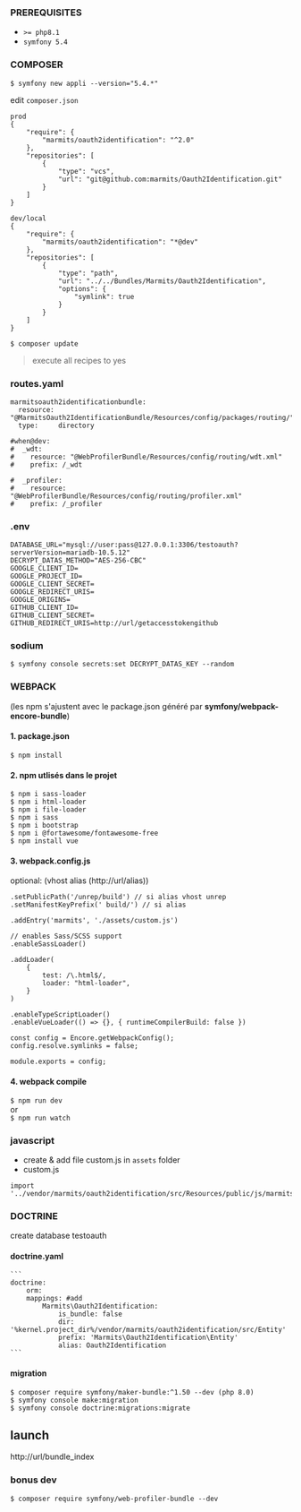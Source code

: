 ### PREREQUISITES
- `>= php8.1`
- `symfony 5.4`

### COMPOSER
`$ symfony new appli --version="5.4.*"`

edit `composer.json`
```
prod
{
    "require": {
        "marmits/oauth2identification": "^2.0"
    },  
    "repositories": [
        {
            "type": "vcs",
            "url": "git@github.com:marmits/Oauth2Identification.git"
        }
    ]
}

dev/local
{
    "require": {
        "marmits/oauth2identification": "*@dev"
    },  
    "repositories": [
        {
            "type": "path",
            "url": "../../Bundles/Marmits/Oauth2Identification",
            "options": {
                "symlink": true
            }
        }
    ]
}
```
`$ composer update`

> execute all recipes to yes



### routes.yaml
```
marmitsoauth2identificationbundle:
  resource: "@MarmitsOauth2IdentificationBundle/Resources/config/packages/routing/"
  type:     directory

#when@dev:
#  _wdt:
#    resource: "@WebProfilerBundle/Resources/config/routing/wdt.xml"
#    prefix: /_wdt

#  _profiler:
#    resource: "@WebProfilerBundle/Resources/config/routing/profiler.xml"
#    prefix: /_profiler

```


### .env
```
DATABASE_URL="mysql://user:pass@127.0.0.1:3306/testoauth?serverVersion=mariadb-10.5.12"
DECRYPT_DATAS_METHOD="AES-256-CBC"
GOOGLE_CLIENT_ID=
GOOGLE_PROJECT_ID=
GOOGLE_CLIENT_SECRET=
GOOGLE_REDIRECT_URIS=
GOOGLE_ORIGINS=
GITHUB_CLIENT_ID=
GITHUB_CLIENT_SECRET=
GITHUB_REDIRECT_URIS=http://url/getaccesstokengithub
```

### sodium
`$ symfony console secrets:set DECRYPT_DATAS_KEY --random`


### WEBPACK 
(les npm s'ajustent avec le package.json généré par **symfony/webpack-encore-bundle**)
#### 1. package.json
`$ npm install`

#### 2. npm utlisés dans le projet
```
$ npm i sass-loader
$ npm i html-loader
$ npm i file-loader
$ npm i sass
$ npm i bootstrap
$ npm i @fortawesome/fontawesome-free
$ npm install vue
```

#### 3. webpack.config.js
optional: (vhost alias (http://url/alias))
```
.setPublicPath('/unrep/build') // si alias vhost unrep
.setManifestKeyPrefix(' build/') // si alias
```

```
.addEntry('marmits', './assets/custom.js')

// enables Sass/SCSS support
.enableSassLoader()

.addLoader(
    {
        test: /\.html$/,
        loader: "html-loader",
    }
)

.enableTypeScriptLoader()
.enableVueLoader(() => {}, { runtimeCompilerBuild: false })

const config = Encore.getWebpackConfig();
config.resolve.symlinks = false;

module.exports = config;
```
#### 4. webpack compile
`$ npm run dev`  
or  
`$ npm run watch`


### javascript
- create & add file custom.js in `assets` folder
- custom.js
```
import '../vendor/marmits/oauth2identification/src/Resources/public/js/marmitsgoogle';
```
   


### DOCTRINE
create database testoauth
#### doctrine.yaml
    ```
    doctrine:
        orm:
        mappings: #add
            Marmits\Oauth2Identification:
                is_bundle: false
                dir: '%kernel.project_dir%/vendor/marmits/oauth2identification/src/Entity'
                prefix: 'Marmits\Oauth2Identification\Entity'
                alias: Oauth2Identification
    ```
####  migration   
```
$ composer require symfony/maker-bundle:^1.50 --dev (php 8.0)
$ symfony console make:migration
$ symfony console doctrine:migrations:migrate
```

## launch
http://url/bundle_index

### bonus dev
`$ composer require symfony/web-profiler-bundle --dev`